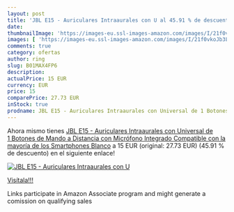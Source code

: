 ```yaml
---
layout: post
title: 'JBL E15 - Auriculares Intraaurales con U al 45.91 % de descuento'
date: 
thumbnailImage: 'https://images-eu.ssl-images-amazon.com/images/I/21f0vkoJb3L._SL200_.jpg'
images: [ 'https://images-eu.ssl-images-amazon.com/images/I/21f0vkoJb3L._SL200_.jpg' ]
comments: true
category: ofertas
author: ring
slug: B01MAX4FP6
description:
actualPrice: 15 EUR
currency: EUR
price: 15
comparePrice: 27.73 EUR
inStock: true
prodname: JBL E15 - Auriculares Intraaurales con Universal de 1 Botones de Mando a Distancia con Micrófono Integrado Compatible con la mayoría de los Smartphones  Blanco
---
```


Ahora mismo tienes [JBL E15 - Auriculares Intraaurales con Universal de 1 Botones de Mando a Distancia con Micrófono Integrado Compatible con la mayoría de los Smartphones  Blanco](https://www.amazon.es/dp/B01MAX4FP6/?tag=tolees-21) a 15 EUR (original: 27.73 EUR) (45.91 %  de descuento) en el siguiente enlace!

[![JBL E15 - Auriculares Intraaurales con U](https://images-eu.ssl-images-amazon.com/images/I/21f0vkoJb3L._SL200_.jpg)](https://www.amazon.es/dp/B01MAX4FP6/?tag=tolees-21)

[Visítala!!!](https://www.amazon.es/dp/B01MAX4FP6/?tag=tolees-21)

Links participate in Amazon Associate program and might generate a comission on qualifying sales
